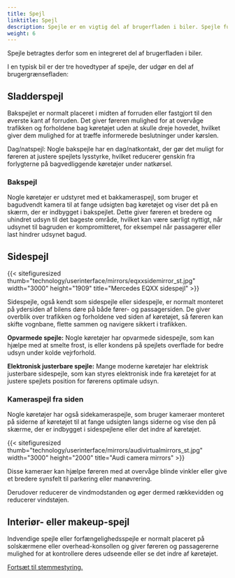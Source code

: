 ```yaml
---
title: Spejl
linktitle: Spejl
description: Spejle er en vigtig del af brugerfladen i biler. Spejle fungerer som et kritisk visuelt hjælpemiddel, der giver føreren mulighed for at observere køretøjets omgivelser, giver vigtig situationsfornemmelse og bidrager til sikker kørsel.
weight: 6
---
```

<!-- markdownlint-disable MD033 -->Spejle betragtes derfor som en integreret del af brugerfladen i biler.

I en typisk bil er der tre hovedtyper af spejle, der udgør en del af brugergrænsefladen:

## Sladderspejl

Bakspejlet er normalt placeret i midten af ​​forruden eller fastgjort til den øverste kant af forruden. Det giver føreren mulighed for at overvåge trafikken og forholdene bag køretøjet uden at skulle dreje hovedet, hvilket giver dem mulighed for at træffe informerede beslutninger under kørslen.

Dag/natspejl: Nogle bakspejle har en dag/natkontakt, der gør det muligt for føreren at justere spejlets lysstyrke, hvilket reducerer genskin fra forlygterne på bagvedliggende køretøjer under natkørsel.

### Bakspejl

Nogle køretøjer er udstyret med et bakkameraspejl, som bruger et bagudvendt kamera til at fange udsigten bag køretøjet og viser det på en skærm, der er indbygget i bakspejlet. Dette giver føreren et bredere og uhindret udsyn til det bageste område, hvilket kan være særligt nyttigt, når udsynet til bagruden er kompromitteret, for eksempel når passagerer eller last hindrer udsynet bagud.

## Sidespejl

{{< sitefiguresized thumb="technology/userinterface/mirrors/eqxxsidemirror_st.jpg" width="3000" height="1909" title="Mercedes EQXX sidespejl" >}}

Sidespejle, også kendt som sidespejle eller sidespejle, er normalt monteret på ydersiden af ​​bilens døre på både fører- og passagersiden. De giver overblik over trafikken og forholdene ved siden af ​​køretøjet, så føreren kan skifte vognbane, flette sammen og navigere sikkert i trafikken.

**Opvarmede spejle:** Nogle køretøjer har opvarmede sidespejle, som kan hjælpe med at smelte frost, is eller kondens på spejlets overflade for bedre udsyn under kolde vejrforhold.

**Elektronisk justerbare spejle:** Mange moderne køretøjer har elektrisk justerbare sidespejle, som kan styres elektronisk inde fra køretøjet for at justere spejlets position for førerens optimale udsyn.

### Kameraspejl fra siden

Nogle køretøjer har også sidekameraspejle, som bruger kameraer monteret på siderne af køretøjet til at fange udsigten langs siderne og vise den på skærme, der er indbygget i sidespejlene eller det indre af køretøjet.

{{< sitefiguresized thumb="technology/userinterface/mirrors/audivirtualmirrors_st.jpg" width="3000" height="2000" title="Audi camera mirrors" >}}

Disse kameraer kan hjælpe føreren med at overvåge blinde vinkler eller give et bredere synsfelt til parkering eller manøvrering.

Derudover reducerer de vindmodstanden og øger dermed rækkevidden og reducerer vindstøjen.

## Interiør- eller makeup-spejl

Indvendige spejle eller forfængelighedsspejle er normalt placeret på solskærmene eller overhead-konsollen og giver føreren og passagererne mulighed for at kontrollere deres udseende eller se det indre af køretøjet.

[Fortsæt til stemmestyring.](../voicecontrol/)